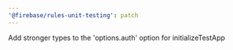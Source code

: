 ```yaml
---
'@firebase/rules-unit-testing': patch
---
```


Add stronger types to the 'options.auth' option for initializeTestApp
